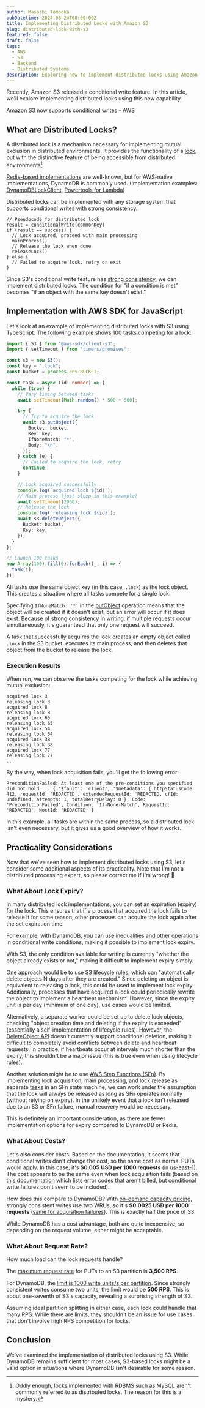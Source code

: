 ```yaml
---
author: Masashi Tomooka
pubDatetime: 2024-08-24T08:00:00Z
title: Implementing Distributed Locks with Amazon S3
slug: distributed-lock-with-s3
featured: false
draft: false
tags:
  - AWS
  - S3
  - Backend
  - Distributed Systems
description: Exploring how to implement distributed locks using Amazon S3's new conditional write feature, with a comparison to DynamoDB-based implementations.
---
```


Recently, Amazon S3 released a conditional write feature. In this article, we'll explore implementing distributed locks using this new capability.

[Amazon S3 now supports conditional writes - AWS](https://aws.amazon.com/about-aws/whats-new/2024/08/amazon-s3-conditional-writes/)

## What are Distributed Locks?

A distributed lock is a mechanism necessary for implementing mutual exclusion in distributed environments. It provides the functionality of a [lock](<https://en.wikipedia.org/wiki/Lock_(computer_science)>), but with the distinctive feature of being accessible from distributed environments[^1].

[Redis-based implementations](https://redis.io/docs/latest/develop/use/patterns/distributed-locks/) are well-known, but for AWS-native implementations, DynamoDB is commonly used. (Implementation examples: [DynamoDBLockClient](https://aws.amazon.com/blogs/database/building-distributed-locks-with-the-dynamodb-lock-client/), [Powertools for Lambda](https://docs.powertools.aws.dev/lambda/typescript/latest/utilities/idempotency/))

Distributed locks can be implemented with any storage system that supports conditional writes with strong consistency.

```
// Pseudocode for distributed lock
result = conditionalWrite(commonKey)
if (result == success) {
  // Lock acquired, proceed with main processing
  mainProcess()
  // Release the lock when done
  releaseLock()
} else {
  // Failed to acquire lock, retry or exit
}
```

Since S3's conditional write feature has [strong consistency](https://aws.amazon.com/s3/consistency/), we can implement distributed locks. The condition for "if a condition is met" becomes "if an object with the same key doesn't exist."

## Implementation with AWS SDK for JavaScript

Let's look at an example of implementing distributed locks with S3 using TypeScript. The following example shows 100 tasks competing for a lock:

```ts
import { S3 } from "@aws-sdk/client-s3";
import { setTimeout } from "timers/promises";

const s3 = new S3();
const key = ".lock";
const bucket = process.env.BUCKET;

const task = async (id: number) => {
  while (true) {
    // Vary timing between tasks
    await setTimeout(Math.random() * 500 + 500);

    try {
      // Try to acquire the lock
      await s3.putObject({
        Bucket: bucket,
        Key: key,
        IfNoneMatch: "*",
        Body: "\n",
      });
    } catch (e) {
      // Failed to acquire the lock, retry
      continue;
    }

    // Lock acquired successfully
    console.log(`acquired lock ${id}`);
    // Main process (just sleep in this example)
    await setTimeout(2000);
    // Release the lock
    console.log(`releasing lock ${id}`);
    await s3.deleteObject({
      Bucket: bucket,
      Key: key,
    });
  }
};

// Launch 100 tasks
new Array(100).fill(0).forEach((_, i) => {
  task(i);
});
```

All tasks use the same object key (in this case, `.lock`) as the lock object. This creates a situation where all tasks compete for a single lock.

Specifying `IfNoneMatch: '*'` in the [putObject](https://docs.aws.amazon.com/AmazonS3/latest/API/API_PutObject.html#API_PutObject_RequestSyntax) operation means that the object will be created if it doesn't exist, but an error will occur if it does exist. Because of strong consistency in writing, if multiple requests occur simultaneously, it's guaranteed that only one request will succeed.

A task that successfully acquires the lock creates an empty object called `.lock` in the S3 bucket, executes its main process, and then deletes that object from the bucket to release the lock.

### Execution Results

When run, we can observe the tasks competing for the lock while achieving mutual exclusion:

```
acquired lock 3
releasing lock 3
acquired lock 8
releasing lock 8
acquired lock 65
releasing lock 65
acquired lock 54
releasing lock 54
acquired lock 38
releasing lock 38
acquired lock 77
releasing lock 77
...
```

By the way, when lock acquisition fails, you'll get the following error:

```
PreconditionFailed: At least one of the pre-conditions you specified did not hold ... { '$fault': 'client', '$metadata': { httpStatusCode: 412, requestId: 'REDACTED', extendedRequestId: 'REDACTED, cfId: undefined, attempts: 1, totalRetryDelay: 0 }, Code: 'PreconditionFailed', Condition: 'If-None-Match', RequestId: 'REDACTED', HostId: 'REDACTED' }
```

In this example, all tasks are within the same process, so a distributed lock isn't even necessary, but it gives us a good overview of how it works.

## Practicality Considerations

Now that we've seen how to implement distributed locks using S3, let's consider some additional aspects of its practicality. Note that I'm not a distributed processing expert, so please correct me if I'm wrong! 🙇

### What About Lock Expiry?

In many distributed lock implementations, you can set an expiration (expiry) for the lock. This ensures that if a process that acquired the lock fails to release it for some reason, other processes can acquire the lock again after the set expiration time.

For example, with DynamoDB, you can use [inequalities and other operations](https://docs.aws.amazon.com/amazondynamodb/latest/developerguide/Expressions.OperatorsAndFunctions.html#Expressions.OperatorsAndFunctions.Syntax) in conditional write conditions, making it possible to implement lock expiry.

With S3, the only condition available for writing is currently "whether the object already exists or not," making it difficult to implement expiry simply.

One approach would be to use [S3 lifecycle rules](https://docs.aws.amazon.com/AmazonS3/latest/userguide/object-lifecycle-mgmt.html), which can "automatically delete objects N days after they are created." Since deleting an object is equivalent to releasing a lock, this could be used to implement lock expiry. Additionally, processes that have acquired a lock could periodically rewrite the object to implement a heartbeat mechanism. However, since the expiry unit is per day (minimum of one day), use cases would be limited.

Alternatively, a separate worker could be set up to delete lock objects, checking "object creation time and deleting if the expiry is exceeded" (essentially a self-implementation of lifecycle rules). However, the [DeleteObject API](https://docs.aws.amazon.com/AmazonS3/latest/API/API_DeleteObject.html) doesn't currently support conditional deletion, making it difficult to completely avoid conflicts between delete and heartbeat requests. In practice, if heartbeats occur at intervals much shorter than the expiry, this shouldn't be a major issue (this is true even when using lifecycle rules).

Another solution might be to use [AWS Step Functions (SFn)](https://aws.amazon.com/step-functions/). By implementing lock acquisition, main processing, and lock release as separate [tasks](https://docs.aws.amazon.com/step-functions/latest/dg/state-task.html) in an SFn state machine, we can work under the assumption that the lock will always be released as long as SFn operates normally (without relying on expiry). In the unlikely event that a lock isn't released due to an S3 or SFn failure, manual recovery would be necessary.

This is definitely an important consideration, as there are fewer implementation options for expiry compared to DynamoDB or Redis.

### What About Costs?

Let's also consider costs. Based on the documentation, it seems that conditional writes don't change the cost, so the same cost as normal PUTs would apply. In this case, it's **$0.005 USD per 1000 requests** (in [us-east-1](https://aws.amazon.com/s3/pricing/)). The cost appears to be the same even when lock acquisition fails (based on [this documentation](https://docs.aws.amazon.com/AmazonS3/latest/userguide/ErrorCodeBilling.html) which lists error codes that aren't billed, but conditional write failures don't seem to be included).

How does this compare to DynamoDB? With [on-demand capacity pricing](https://aws.amazon.com/dynamodb/pricing/on-demand/), strongly consistent writes use two WRUs, so it's **$0.0025 USD per 1000 requests** ([same for acquisition failures](https://docs.aws.amazon.com/amazondynamodb/latest/developerguide/WorkingWithItems.html#WorkingWithItems.ConditionalUpdate)). This is exactly half the price of S3.

While DynamoDB has a cost advantage, both are quite inexpensive, so depending on the request volume, either might be acceptable.

### What About Request Rate?

How much load can the lock requests handle?

The [maximum request rate](https://docs.aws.amazon.com/AmazonS3/latest/userguide/optimizing-performance.html) for PUTs to an S3 partition is **3,500 RPS**.

For DynamoDB, the [limit is 1000 write units/s per partition](https://docs.aws.amazon.com/amazondynamodb/latest/developerguide/bp-partition-key-design.html). Since strongly consistent writes consume two units, the limit would be **500 RPS**. This is about one-seventh of S3's capacity, revealing a surprising strength of S3.

Assuming ideal partition splitting in either case, each lock could handle that many RPS. While there are limits, they shouldn't be an issue for use cases that don't involve high RPS competition for locks.

## Conclusion

We've examined the implementation of distributed locks using S3. While DynamoDB remains sufficient for most cases, S3-based locks might be a valid option in situations where DynamoDB isn't desirable for some reason.

[^1]: Oddly enough, locks implemented with RDBMS such as MySQL aren't commonly referred to as distributed locks. The reason for this is a mystery.
